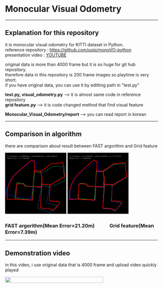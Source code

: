 # Monocular Visual Odometry   

* * *    

## Explanation for this repository   
it is monocular visual odometry for KITTI dataset in Python.    
reference repository : <https://github.com/uoip/monoVO-python>   
presentation video : [YOUTUBE](https://www.youtube.com/watch?v=c2STqmCL_EM)

original data is more than 4000 frame but it is so huge for git hub repository.   
therefore data in this repository is 200 frame images so playtime is very short.   
if you have original data, you can use it by editting path in "test.py"   

**test.py, visual_odometry.py** --> it is almost same code in reference repository   
**grid feature.py** --> it is code changed method that find visual feature

**Monocular_Visual_Odometry/report**  -->  you can read report in korean   

* * *   

## Comparison in algorithm
there are comparison about result between FAST argorithm and Grid feature   

<img src="image material/map_21.196328m.png" width="40%" height="30%"></img>
<img src="image material/map_grid&filter_40step_7.389475m.png" width="40%" height="30%"></img>   
### FAST argorithm(Mean Error=21.20m)　　　Grid feature(Mean Error=7.39m)   
  
* * *   
 
## Demonstration video
in this video, i use original data that is 4000 frame and upload video quickly played

<img src="image material/GOMCAM-20211202_1609280168.gif" width="80%" height="40%"></img>
